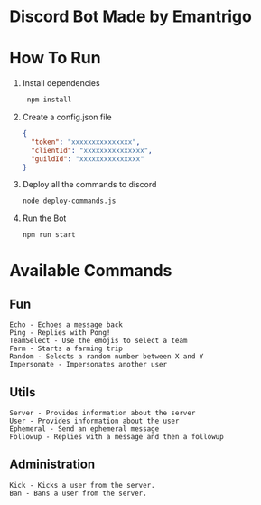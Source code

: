 # Discord Bot Made by Emantrigo

# How To Run

1. Install dependencies

   ```bash
    npm install
   ```

2. Create a config.json file

   ```json
   {
     "token": "xxxxxxxxxxxxxxx",
     "clientId": "xxxxxxxxxxxxxxx",
     "guildId": "xxxxxxxxxxxxxxx"
   }
   ```

3. Deploy all the commands to discord

   ```bash
   node deploy-commands.js
   ```

4. Run the Bot
   ```
   npm run start
   ```

# Available Commands

## Fun

```
Echo - Echoes a message back
Ping - Replies with Pong!
TeamSelect - Use the emojis to select a team
Farm - Starts a farming trip
Random - Selects a random number between X and Y
Impersonate - Impersonates another user
```

## Utils

```
Server - Provides information about the server
User - Provides information about the user
Ephemeral - Send an ephemeral message
Followup - Replies with a message and then a followup
```

## Administration

```
Kick - Kicks a user from the server.
Ban - Bans a user from the server.
```
